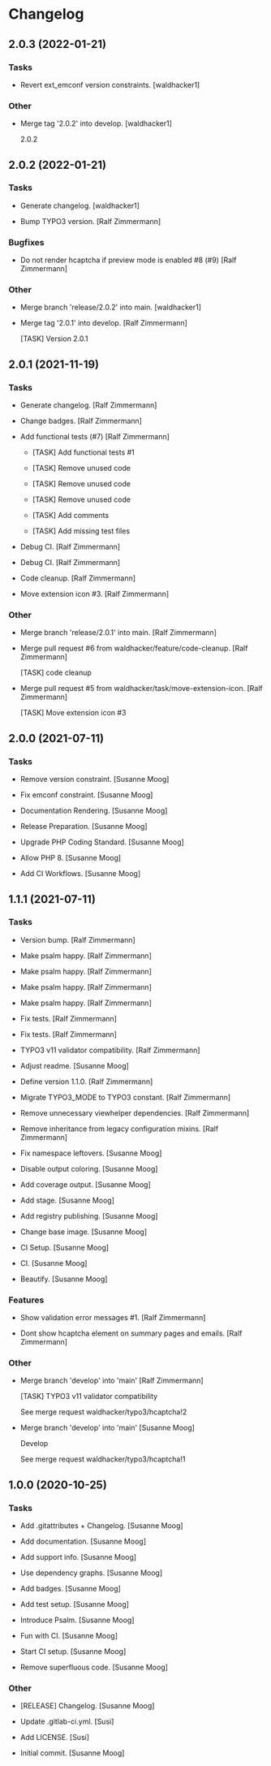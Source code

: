 # Changelog


## 2.0.3 (2022-01-21)

### Tasks

* Revert ext_emconf version constraints. [waldhacker1]

### Other

* Merge tag '2.0.2' into develop. [waldhacker1]

  2.0.2


## 2.0.2 (2022-01-21)

### Tasks

* Generate changelog. [waldhacker1]

* Bump TYPO3 version. [Ralf Zimmermann]

### Bugfixes

* Do not render hcaptcha if preview mode is enabled #8 (#9) [Ralf Zimmermann]

### Other

* Merge branch 'release/2.0.2' into main. [waldhacker1]

* Merge tag '2.0.1' into develop. [Ralf Zimmermann]

  [TASK] Version 2.0.1


## 2.0.1 (2021-11-19)

### Tasks

* Generate changelog. [Ralf Zimmermann]

* Change badges. [Ralf Zimmermann]

* Add functional tests (#7) [Ralf Zimmermann]

  * [TASK] Add functional tests #1

  * [TASK] Remove unused code

  * [TASK] Remove unused code

  * [TASK] Remove unused code

  * [TASK] Add comments

  * [TASK] Add missing test files

* Debug CI. [Ralf Zimmermann]

* Debug CI. [Ralf Zimmermann]

* Code cleanup. [Ralf Zimmermann]

* Move extension icon #3. [Ralf Zimmermann]

### Other

* Merge branch 'release/2.0.1' into main. [Ralf Zimmermann]

* Merge pull request #6 from waldhacker/feature/code-cleanup. [Ralf Zimmermann]

  [TASK] code cleanup

* Merge pull request #5 from waldhacker/task/move-extension-icon. [Ralf Zimmermann]

  [TASK] Move extension icon #3


## 2.0.0 (2021-07-11)

### Tasks

* Remove version constraint. [Susanne Moog]

* Fix emconf constraint. [Susanne Moog]

* Documentation Rendering. [Susanne Moog]

* Release Preparation. [Susanne Moog]

* Upgrade PHP Coding Standard. [Susanne Moog]

* Allow PHP 8. [Susanne Moog]

* Add CI Workflows. [Susanne Moog]


## 1.1.1 (2021-07-11)

### Tasks

* Version bump. [Ralf Zimmermann]

* Make psalm happy. [Ralf Zimmermann]

* Make psalm happy. [Ralf Zimmermann]

* Make psalm happy. [Ralf Zimmermann]

* Make psalm happy. [Ralf Zimmermann]

* Fix tests. [Ralf Zimmermann]

* Fix tests. [Ralf Zimmermann]

* TYPO3 v11 validator compatibility. [Ralf Zimmermann]

* Adjust readme. [Susanne Moog]

* Define version 1.1.0. [Ralf Zimmermann]

* Migrate TYPO3_MODE to TYPO3 constant. [Ralf Zimmermann]

* Remove unnecessary viewhelper dependencies. [Ralf Zimmermann]

* Remove inheritance from legacy configuration mixins. [Ralf Zimmermann]

* Fix namespace leftovers. [Susanne Moog]

* Disable output coloring. [Susanne Moog]

* Add coverage output. [Susanne Moog]

* Add stage. [Susanne Moog]

* Add registry publishing. [Susanne Moog]

* Change base image. [Susanne Moog]

* CI Setup. [Susanne Moog]

* CI. [Susanne Moog]

* Beautify. [Susanne Moog]

### Features

* Show validation error messages #1. [Ralf Zimmermann]

* Dont show hcaptcha element on summary pages and emails. [Ralf Zimmermann]

### Other

* Merge branch 'develop' into 'main' [Ralf Zimmermann]

  [TASK] TYPO3 v11 validator compatibility

  See merge request waldhacker/typo3/hcaptcha!2

* Merge branch 'develop' into 'main' [Susanne Moog]

  Develop

  See merge request waldhacker/typo3/hcaptcha!1


## 1.0.0 (2020-10-25)

### Tasks

* Add .gitattributes + Changelog. [Susanne Moog]

* Add documentation. [Susanne Moog]

* Add support info. [Susanne Moog]

* Use dependency graphs. [Susanne Moog]

* Add badges. [Susanne Moog]

* Add test setup. [Susanne Moog]

* Introduce Psalm. [Susanne Moog]

* Fun with CI. [Susanne Moog]

* Start CI setup. [Susanne Moog]

* Remove superfluous code. [Susanne Moog]

### Other

* [RELEASE] Changelog. [Susanne Moog]

* Update .gitlab-ci.yml. [Susi]

* Add LICENSE. [Susi]

* Initial commit. [Susanne Moog]


